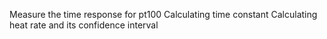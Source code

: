 Measure the time response for pt100
Calculating time constant
Calculating heat rate and its confidence interval
